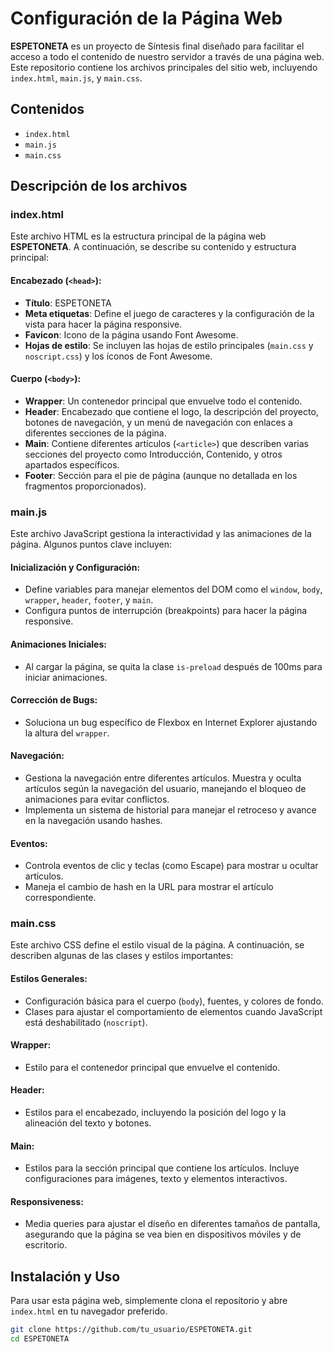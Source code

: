 # Configuración de la Página Web

**ESPETONETA** es un proyecto de Síntesis final diseñado para facilitar el acceso a todo el contenido de nuestro servidor a través de una página web. Este repositorio contiene los archivos principales del sitio web, incluyendo `index.html`, `main.js`, y `main.css`.

## Contenidos
- `index.html`
- `main.js`
- `main.css`

## Descripción de los archivos
### index.html
Este archivo HTML es la estructura principal de la página web **ESPETONETA**. A continuación, se describe su contenido y estructura principal:

#### Encabezado (`<head>`):
- **Título**: ESPETONETA
- **Meta etiquetas**: Define el juego de caracteres y la configuración de la vista para hacer la página responsive.
- **Favicon**: Icono de la página usando Font Awesome.
- **Hojas de estilo**: Se incluyen las hojas de estilo principales (`main.css` y `noscript.css`) y los íconos de Font Awesome.

#### Cuerpo (`<body>`):
- **Wrapper**: Un contenedor principal que envuelve todo el contenido.
- **Header**: Encabezado que contiene el logo, la descripción del proyecto, botones de navegación, y un menú de navegación con enlaces a diferentes secciones de la página.
- **Main**: Contiene diferentes artículos (`<article>`) que describen varias secciones del proyecto como Introducción, Contenido, y otros apartados específicos.
- **Footer**: Sección para el pie de página (aunque no detallada en los fragmentos proporcionados).

### main.js
Este archivo JavaScript gestiona la interactividad y las animaciones de la página. Algunos puntos clave incluyen:

#### Inicialización y Configuración:
- Define variables para manejar elementos del DOM como el `window`, `body`, `wrapper`, `header`, `footer`, y `main`.
- Configura puntos de interrupción (breakpoints) para hacer la página responsive.

#### Animaciones Iniciales:
- Al cargar la página, se quita la clase `is-preload` después de 100ms para iniciar animaciones.

#### Corrección de Bugs:
- Soluciona un bug específico de Flexbox en Internet Explorer ajustando la altura del `wrapper`.

#### Navegación:
- Gestiona la navegación entre diferentes artículos. Muestra y oculta artículos según la navegación del usuario, manejando el bloqueo de animaciones para evitar conflictos.
- Implementa un sistema de historial para manejar el retroceso y avance en la navegación usando hashes.

#### Eventos:
- Controla eventos de clic y teclas (como Escape) para mostrar u ocultar artículos.
- Maneja el cambio de hash en la URL para mostrar el artículo correspondiente.

### main.css
Este archivo CSS define el estilo visual de la página. A continuación, se describen algunas de las clases y estilos importantes:

#### Estilos Generales:
- Configuración básica para el cuerpo (`body`), fuentes, y colores de fondo.
- Clases para ajustar el comportamiento de elementos cuando JavaScript está deshabilitado (`noscript`).

#### Wrapper:
- Estilo para el contenedor principal que envuelve el contenido.

#### Header:
- Estilos para el encabezado, incluyendo la posición del logo y la alineación del texto y botones.

#### Main:
- Estilos para la sección principal que contiene los artículos. Incluye configuraciones para imágenes, texto y elementos interactivos.

#### Responsiveness:
- Media queries para ajustar el diseño en diferentes tamaños de pantalla, asegurando que la página se vea bien en dispositivos móviles y de escritorio.

## Instalación y Uso
Para usar esta página web, simplemente clona el repositorio y abre `index.html` en tu navegador preferido.

```bash
git clone https://github.com/tu_usuario/ESPETONETA.git
cd ESPETONETA
```
